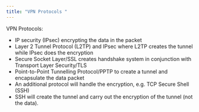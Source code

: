 ```yaml
---
title: "VPN Protocols "
--- 
```

VPN Protocols:

- IP security (IPsec) encrypting the data in the packet
- Layer 2 Tunnel Protocol (L2TP) and IPsec where L2TP creates the tunnel while IPsec does the encryption
- Secure Socket Layer/SSL creates handshake system in conjunction with Transport Layer Security/TLS
- Point-to-Point Tunnelling Protocol/PPTP to create a tunnel and encapsulate the data packet
- An additional protocol will handle the encryption, e.g. TCP Secure Shell (SSH)
- SSH will create the tunnel and carry out the encryption of the tunnel (not the data). 